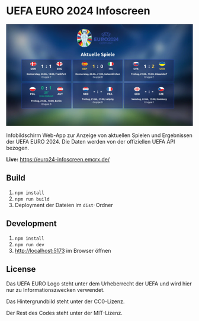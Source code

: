 # UEFA EURO 2024 Infoscreen

![Screenshot](screenshots/matches.webp)

Infobildschirm Web-App zur Anzeige von aktuellen Spielen und Ergebnissen der UEFA EURO 2024.
Die Daten werden von der offiziellen UEFA API bezogen.

**Live:** https://euro24-infoscreen.emcrx.de/

## Build
1. `npm install`
2. `npm run build`
3. Deployment der Dateien im `dist`-Ordner

## Development
1. `npm install`
2. `npm run dev`
3. <http://localhost:5173> im Browser öffnen

## License

Das UEFA EURO Logo steht unter dem Urheberrecht der UEFA und wird hier nur zu Informationszwecken verwendet.

Das Hintergrundbild steht unter der CC0-Lizenz.

Der Rest des Codes steht unter der MIT-Lizenz.
